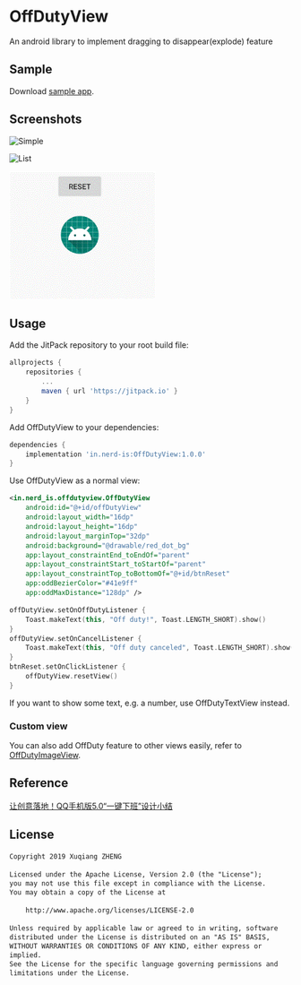 # OffDutyView
An android library to implement dragging to disappear(explode) feature

## Sample

Download [sample app](https://github.com/Loong-T/OffDutyView/releases/download/1.0.0/sample.apk).

## Screenshots

![Simple](https://raw.githubusercontent.com/Loong-T/OffDutyView/master/screenshots/offduty_simple.gif)

![List](https://raw.githubusercontent.com/Loong-T/OffDutyView/master/screenshots/offduty_list.gif)

![Custom](https://raw.githubusercontent.com/Loong-T/OffDutyView/master/screenshots/offduty_custom.gif)

## Usage

Add the JitPack repository to your root build file:
```groovy
allprojects {
    repositories {
        ...
        maven { url 'https://jitpack.io' }
    }
}
```

Add OffDutyView to your dependencies:
```groovy
dependencies {
    implementation 'in.nerd-is:OffDutyView:1.0.0'
}
```

Use OffDutyView as a normal view:
```xml
<in.nerd_is.offdutyview.OffDutyView
    android:id="@+id/offDutyView"
    android:layout_width="16dp"
    android:layout_height="16dp"
    android:layout_marginTop="32dp"
    android:background="@drawable/red_dot_bg"
    app:layout_constraintEnd_toEndOf="parent"
    app:layout_constraintStart_toStartOf="parent"
    app:layout_constraintTop_toBottomOf="@+id/btnReset"
    app:oddBezierColor="#41e9ff"
    app:oddMaxDistance="128dp" />
```

```kotlin
offDutyView.setOnOffDutyListener {
    Toast.makeText(this, "Off duty!", Toast.LENGTH_SHORT).show()
}
offDutyView.setOnCancelListener {
    Toast.makeText(this, "Off duty canceled", Toast.LENGTH_SHORT).show()
}
btnReset.setOnClickListener {
    offDutyView.resetView()
}
```

If you want to show some text, e.g. a number, use OffDutyTextView instead.

### Custom view

You can also add OffDuty feature to other views easily, refer to [OffDutyImageView](https://github.com/Loong-T/OffDutyView/blob/master/app/src/main/java/in/nerd_is/offdutyview/sample/CustomOffDutyImageView.java).

## Reference

[让创意落地！QQ手机版5.0“一键下班”设计小结](https://www.uisdc.com/qq-1-key-off-work)

## License
```
Copyright 2019 Xuqiang ZHENG

Licensed under the Apache License, Version 2.0 (the "License");
you may not use this file except in compliance with the License.
You may obtain a copy of the License at

    http://www.apache.org/licenses/LICENSE-2.0

Unless required by applicable law or agreed to in writing, software
distributed under the License is distributed on an "AS IS" BASIS,
WITHOUT WARRANTIES OR CONDITIONS OF ANY KIND, either express or implied.
See the License for the specific language governing permissions and
limitations under the License.
```

